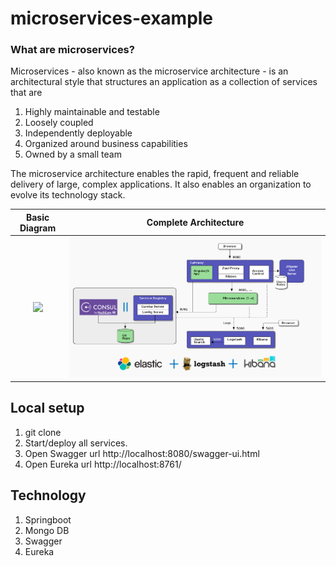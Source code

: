 # microservices-example
### What are microservices?
Microservices - also known as the microservice architecture - is an architectural style that structures an application as a collection of services that are

1. Highly maintainable and testable
2. Loosely coupled
3. Independently deployable
4. Organized around business capabilities
5. Owned by a small team

The microservice architecture enables the rapid, frequent and reliable delivery of large, complex applications. It also enables an organization to evolve its technology stack.

Basic Diagram             |  Complete Architecture
:-------------------------:|:-------------------------:
![](https://lh3.googleusercontent.com/proxy/1cp9nRBM3Vub9wKgJIdFwRR3mSSrSVfWORKEE-fGPK2NK6eWI9CiS58hGWokL-nPL35FyC5BkPA6fGW9TnOYE-uovsHAopZTPSpOy5ttpVw)  |  ![](doc/microservice-architect.png)


## Local setup
1. git clone <repo url>
2. Start/deploy all services.
3. Open Swagger url http://localhost:8080/swagger-ui.html
4. Open Eureka url http://localhost:8761/

## Technology
1. Springboot
2. Mongo DB
3. Swagger
4. Eureka
